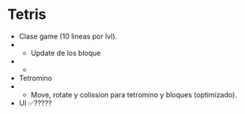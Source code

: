 # Tetris

- Clase game (10 lineas por lvl). 
- - Update de los bloque
- -
- Tetromino
- - Move, rotate y colission para tetromino y bloques (optimizado).
- UI ✅?????
